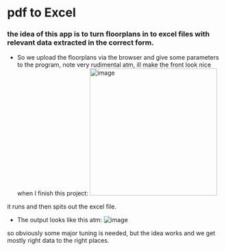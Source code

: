 # pdf to Excel

### the idea of this app is to turn floorplans in to excel files with relevant data extracted in the correct form.

- So we upload the floorplans via the browser and give some parameters to the program, note very rudimental atm, ill make the front look nice when I finish this project:
  <img width="297" alt="image" src="https://github.com/tommimaki/arkToexcel/assets/74586216/5050313c-67b5-4039-9706-b6778f9c0f50">

it runs and then spits out the excel file.

- The output looks like this atm:
  ![image](https://github.com/tommimaki/arkToexcel/assets/74586216/83efb720-43c6-42ca-9d9e-d3c834a6a686)

so obviously some major tuning is needed, but the idea works and we get mostly right data to the right places.

